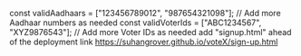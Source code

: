 const validAadhaars = ["123456789012", "987654321098"]; // Add more Aadhaar numbers as needed
const validVoterIds = ["ABC1234567", "XYZ9876543"]; // Add more Voter IDs as needed
add "signup.html" ahead of the deployment link
https://suhangrover.github.io/voteX/sign-up.html

